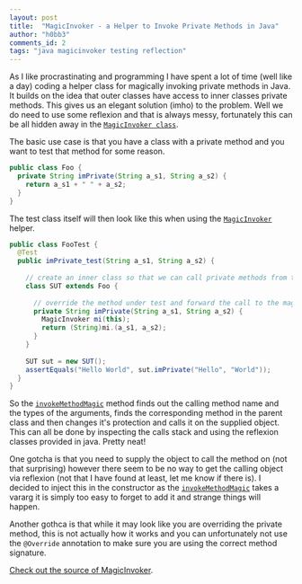 ```yaml
---
layout: post
title:  "MagicInvoker - a Helper to Invoke Private Methods in Java"
author: "h0bb3"
comments_id: 2
tags: "java magicinvoker testing reflection"
---
```


As I like procrastinating and programming I have spent a lot of time (well like a day) coding a helper class for magically invoking private methods in Java. It builds on the idea that outer classes have access to inner classes private methods. This gives us an elegant solution (imho) to the problem. Well we do need to use some reflexion and that is always messy, fortunately this can be all hidden away in the [`MagicInvoker class`](https://github.com/tobias-dv-lnu/s4rdm3x/blob/NBWeights/src/test/java/se/lnu/siq/s4rdm3x/MagicInvoker.java).

The basic use case is that you have a class with a private method and you want to test that method for some reason.

```java
public class Foo {
  private String imPrivate(String a_s1, String a_s2) {
    return a_s1 + " " + a_s2;
  }
}
```

The test class itself will then look like this when using the [`MagicInvoker`](https://github.com/tobias-dv-lnu/s4rdm3x/blob/NBWeights/src/test/java/se/lnu/siq/s4rdm3x/MagicInvoker.java) helper.

```java
public class FooTest {
  @Test
  public imPrivate_test(String a_s1, String a_s2) {
  
    // create an inner class so that we can call private methods from the outer class
    class SUT extends Foo {
    
      // override the method under test and forward the call to the magic invoker
      private String imPrivate(String a_s1, String a_s2) {
        MagicInvoker mi(this);
        return (String)mi.(a_s1, a_s2);
      }
    }
    
    SUT sut = new SUT();
    assertEquals("Hello World", sut.imPrivate("Hello", "World"));
  }
}
```
So the [`invokeMethodMagic`](https://github.com/tobias-dv-lnu/s4rdm3x/blob/e7ea12a24c348fe2842f302b10d34bb4c6fad7ed/src/test/java/se/lnu/siq/s4rdm3x/MagicInvoker.java#L76) method finds out the calling method name and the types of the arguments, finds the corresponding method in the parent class and then changes it's protection and calls it on the supplied object. This can all be done by inspecting the calls stack and using the reflexion classes provided in java. Pretty neat!

One gotcha is that you need to supply the object to call the method on (not that surprising) however there seem to be no way to get the calling object via reflexion (not that I have found at least, let me know if there is). I decided to inject this in the constructor as the [`invokeMethodMagic`](https://github.com/tobias-dv-lnu/s4rdm3x/blob/e7ea12a24c348fe2842f302b10d34bb4c6fad7ed/src/test/java/se/lnu/siq/s4rdm3x/MagicInvoker.java#L76) takes a vararg it is simply too easy to forget to add it and strange things will happen.

Another gothca is that while it may look like you are overriding the private method, this is not actually how it works and you can unfortunately not use the `@Override` annotation to make sure you are using the correct method signature.

[Check out the source of MagicInvoker](https://github.com/tobias-dv-lnu/s4rdm3x/blob/NBWeights/src/test/java/se/lnu/siq/s4rdm3x/MagicInvoker.java). 

